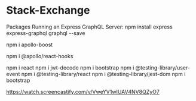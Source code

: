 # Stack-Exchange

Packages
Running an Express GraphQL Server:
npm install express express-graphql graphql --save

npm i apollo-boost

npm i @apollo/react-hooks

npm i react
npm i jwt-decode
npm i bootstrap
npm i @testing-library/user-event
npm i @testing-library/react
npm i @testing-library/jest-dom
npm i bootstrap


https://watch.screencastify.com/v/VweYV1wIUAV4NV8QZyO7


